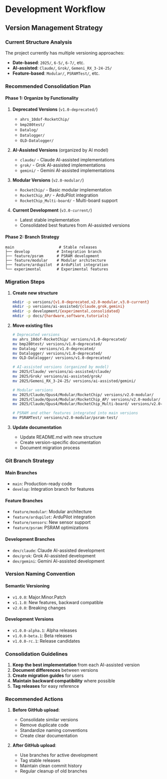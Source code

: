 # Development Workflow

## Version Management Strategy

### Current Structure Analysis
The project currently has multiple versioning approaches:
- **Date-based**: `2025/`, `6-5/`, `6-7/`, etc.
- **AI-assisted**: `Claude/`, `Grok/`, `Gemeni_RX_3-24-25/`
- **Feature-based**: `Modular/`, `PSRAMTest/`, etc.

### Recommended Consolidation Plan

#### Phase 1: Organize by Functionality
1. **Deprecated Versions** (`v1.0-deprecated/`)
   - `ahrs_10dof-RocketChip/`
   - `bmp280test/`
   - `Datalog/`
   - `Datalogger/`
   - `OLD-Datalogger/`

2. **AI-Assisted Versions** (organized by AI model)
   - `claude/` - Claude AI-assisted implementations
   - `grok/` - Grok AI-assisted implementations
   - `gemini/` - Gemini AI-assisted implementations

3. **Modular Versions** (`v2.0-modular/`)
   - `RocketChip/` - Basic modular implementation
   - `RocketChip_AP/` - ArduPilot integration
   - `RocketChip_Multi-board/` - Multi-board support

4. **Current Development** (`v3.0-current/`)
   - Latest stable implementation
   - Consolidated best features from AI-assisted versions

#### Phase 2: Branch Strategy
```
main                    # Stable releases
├── develop            # Integration branch
├── feature/psram      # PSRAM development
├── feature/modular    # Modular architecture
├── feature/ardupilot  # ArduPilot integration
└── experimental       # Experimental features
```

### Migration Steps

1. **Create new structure**
   ```bash
   mkdir -p versions/{v1.0-deprecated,v2.0-modular,v3.0-current}
   mkdir -p versions/ai-assisted/{claude,grok,gemini}
   mkdir -p development/{experimental,consolidated}
   mkdir -p docs/{hardware,software,tutorials}
   ```

2. **Move existing files**
   ```bash
   # Deprecated versions
   mv ahrs_10dof-RocketChip/ versions/v1.0-deprecated/
   mv bmp280test/ versions/v1.0-deprecated/
   mv Datalog/ versions/v1.0-deprecated/
   mv Datalogger/ versions/v1.0-deprecated/
   mv OLD-Datalogger/ versions/v1.0-deprecated/
   
   # AI-assisted versions (organized by model)
   mv 2025/Claude/ versions/ai-assisted/claude/
   mv 2025/Grok/ versions/ai-assisted/grok/
   mv 2025/Gemeni_RX_3-24-25/ versions/ai-assisted/gemini/
   
   # Modular versions
   mv 2025/Claude/Opus4/Modular/RocketChip/ versions/v2.0-modular/
   mv 2025/Claude/Opus4/Modular/RocketChip_AP/ versions/v2.0-modular/
   mv 2025/Claude/Opus4/Modular/RocketChip_Multi-board/ versions/v2.0-modular/
   
   # PSRAM and other features integrated into main versions
   mv PSRAMTest/ versions/v2.0-modular/psram-test/
   ```

3. **Update documentation**
   - Update README.md with new structure
   - Create version-specific documentation
   - Document migration process

### Git Branch Strategy

#### Main Branches
- `main`: Production-ready code
- `develop`: Integration branch for features

#### Feature Branches
- `feature/modular`: Modular architecture
- `feature/ardupilot`: ArduPilot integration
- `feature/sensors`: New sensor support
- `feature/psram`: PSRAM optimizations

#### Development Branches
- `dev/claude`: Claude AI-assisted development
- `dev/grok`: Grok AI-assisted development
- `dev/gemini`: Gemini AI-assisted development

### Version Naming Convention

#### Semantic Versioning
- `v1.0.0`: Major.Minor.Patch
- `v1.1.0`: New features, backward compatible
- `v2.0.0`: Breaking changes

#### Development Versions
- `v1.0.0-alpha.1`: Alpha releases
- `v1.0.0-beta.1`: Beta releases
- `v1.0.0-rc.1`: Release candidates

### Consolidation Guidelines

1. **Keep the best implementation** from each AI-assisted version
2. **Document differences** between versions
3. **Create migration guides** for users
4. **Maintain backward compatibility** where possible
5. **Tag releases** for easy reference

### Recommended Actions

1. **Before GitHub upload**:
   - Consolidate similar versions
   - Remove duplicate code
   - Standardize naming conventions
   - Create clear documentation

2. **After GitHub upload**:
   - Use branches for active development
   - Tag stable releases
   - Maintain clean commit history
   - Regular cleanup of old branches 